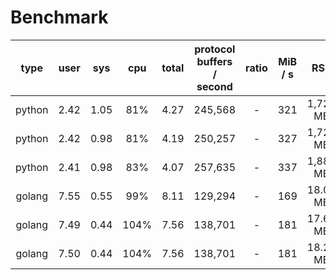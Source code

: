 # Benchmark

| type   | user | sys  | cpu  | total | protocol buffers / second | ratio | MiB / s | RSS      |
|:------:|:----:|:----:|:----:|:-----:|:-------------------------:|:-----:|:-------:|:--------:|
| python | 2.42 | 1.05 |  81% | 4.27  | 245,568                   |   -   | 321     | 1,724 MB |
| python | 2.42 | 0.98 |  81% | 4.19  | 250,257                   |   -   | 327     | 1,724 MB |
| python | 2.41 | 0.98 |  83% | 4.07  | 257,635                   |   -   | 337     | 1,888 MB |
| golang | 7.55 | 0.55 |  99% | 8.11  | 129,294                   |   -   | 169     | 18.09 MB |
| golang | 7.49 | 0.44 | 104% | 7.56  | 138,701                   |   -   | 181     | 17.69 MB |
| golang | 7.50 | 0.44 | 104% | 7.56  | 138,701                   |   -   | 181     | 18.27 MB |
